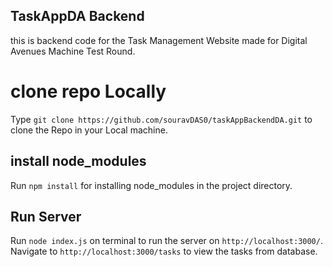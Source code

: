 ## TaskAppDA Backend

this is backend code for the Task Management Website made for Digital Avenues Machine Test Round.

# clone repo Locally

Type `git clone https://github.com/souravDAS0/taskAppBackendDA.git` to clone the Repo in your Local machine.

## install node_modules

Run `npm install` for installing node_modules in the project directory.

## Run Server

Run `node index.js` on terminal to run the server on `http://localhost:3000/`. Navigate to `http://localhost:3000/tasks` to view the tasks from database.
